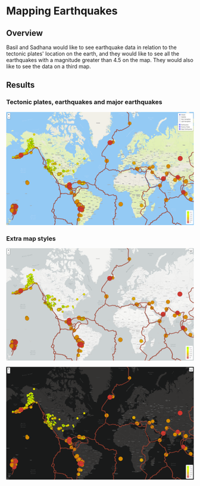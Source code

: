 # Mapping Earthquakes

## Overview

Basil and Sadhana would like to see earthquake data in relation to the tectonic plates' location on the earth, and they would like to see all the earthquakes with a magnitude greater than 4.5 on the map. They would also like to see the data on a third map.

## Results

### Tectonic plates, earthquakes and major earthquakes

![Tectonicplates_Earthquakes](Earthquake_Challenge/Resources/overlays_magnitude.PNG)

### Extra map styles

![Light_Map](Earthquake_Challenge/Resources/light_navigation.PNG)

![Dark_Map](Earthquake_Challenge/Resources/dark_navigation.PNG)
